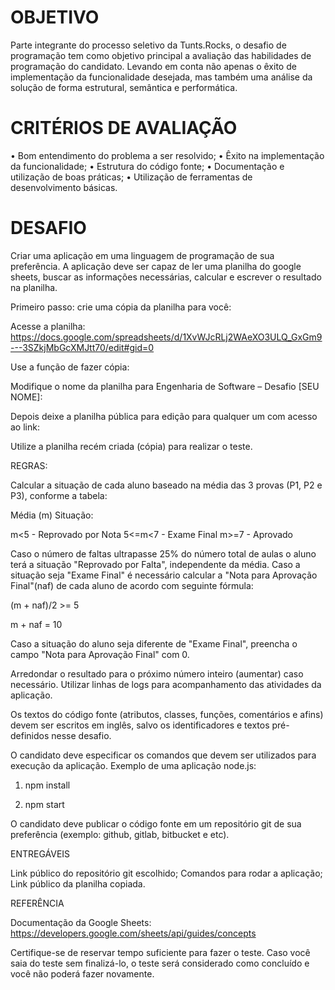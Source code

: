 # OBJETIVO 

Parte integrante do processo seletivo da Tunts.Rocks, o desafio de programação tem como objetivo  principal a avaliação das habilidades de programação do candidato. Levando em conta não  apenas o êxito de implementação da funcionalidade desejada, mas também uma análise da  solução de forma estrutural, semântica e performática. 

# CRITÉRIOS DE AVALIAÇÃO 

• Bom entendimento do problema a ser resolvido; 
• Êxito na implementação da funcionalidade; 
• Estrutura do código fonte; 
• Documentação e utilização de boas práticas; 
• Utilização de ferramentas de desenvolvimento básicas. 

# DESAFIO 

Criar uma aplicação em uma linguagem de programação de sua preferência. A aplicação deve ser capaz de ler  uma planilha do google sheets, buscar as informações necessárias, calcular e escrever o  resultado na planilha. 



Primeiro passo: crie uma cópia da planilha para você: 

Acesse a planilha: https://docs.google.com/spreadsheets/d/1XvWJcRLj2WAeXO3ULQ_GxGm9---3SZkjMbGcXMJtt70/edit#gid=0

Use a função de fazer cópia:

Modifique o nome da planilha para Engenharia de Software – Desafio [SEU NOME]:

Depois deixe a planilha pública para edição para qualquer um com acesso ao link:

Utilize a planilha recém criada (cópia) para realizar o teste. 



REGRAS: 

Calcular a situação de cada aluno baseado na média das 3 provas (P1, P2 e P3), conforme a  tabela: 



Média (m) Situação:

m<5  - Reprovado por Nota
5<=m<7  - Exame Final
m>=7  - Aprovado



Caso o número de faltas ultrapasse 25% do número total de aulas o aluno terá a situação  "Reprovado por Falta", independente da média.  Caso a situação seja "Exame Final" é necessário calcular a "Nota para Aprovação Final"(naf) de  cada aluno de acordo com seguinte fórmula: 



(m + naf)/2 >= 5 

m + naf = 10 



Caso a situação do aluno seja diferente de "Exame Final", preencha o campo "Nota para  Aprovação Final" com 0. 



Arredondar o resultado para o próximo número inteiro (aumentar) caso necessário. Utilizar linhas de logs para acompanhamento das atividades da aplicação. 



Os textos do código fonte (atributos, classes, funções, comentários e afins) devem ser escritos  em inglês, salvo os identificadores e textos pré-definidos nesse desafio. 



O candidato deve especificar os comandos que devem ser utilizados para execução da  aplicação. Exemplo de uma aplicação node.js: 

1. npm install 

2. npm start 



O candidato deve publicar o código fonte em um repositório git de sua preferência (exemplo:  github, gitlab, bitbucket e etc). 



ENTREGÁVEIS 

Link público do repositório git escolhido; 
Comandos para rodar a aplicação; 
Link público da planilha copiada. 


REFERÊNCIA 

Documentação da Google Sheets: https://developers.google.com/sheets/api/guides/concepts


Certifique-se de reservar tempo suficiente para fazer o teste.
Caso você saia do teste sem finalizá-lo, o teste será considerado como concluído e você não poderá fazer novamente.
